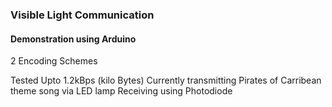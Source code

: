 ### Visible Light Communication 
#### Demonstration using Arduino
2 Encoding Schemes 

Tested Upto 1.2kBps (kilo Bytes)
Currently transmitting Pirates of Carribean theme song via LED lamp
Receiving using Photodiode
